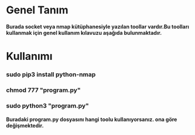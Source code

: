 <h1> Genel Tanım </h1>
<h4> Burada socket veya nmap kütüphanesiyle yazılan toollar vardır.Bu toolları kullanmak için genel kullanım 
  kılavuzu aşağıda bulunmaktadır. </h4>

<h1> Kullanımı </h1>

<h3> sudo pip3 install python-nmap </h3>
<h3>chmod 777 "program.py"


<h3> sudo python3 "program.py" </h3>
<h4> Buradaki program.py dosyasını hangi toolu kullanıyorsanız. ona göre değişmektedir.
